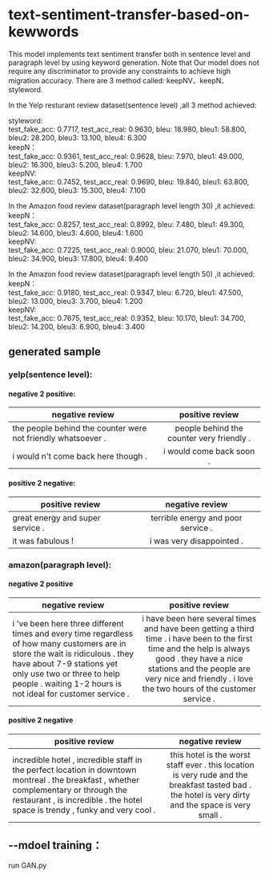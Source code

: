 # text-sentiment-transfer-based-on-kewwords

This model implements text sentiment transfer both in sentence level and paragraph level by using keyword generation. Note that Our model does not require any discriminator to provide any constraints to achieve high migration accuracy. 
There are 3 method called: keepNV、keepN、styleword.

In the Yelp resturant review dataset(sentence level) ,all 3 method achieved:

styleword:\
test_fake_acc: 0.7717, test_acc_real: 0.9630, bleu: 18.980, bleu1: 58.800, bleu2: 28.200, bleu3: 13.100, bleu4: 6.300\
keepN：\
test_fake_acc: 0.9361, test_acc_real: 0.9628, bleu: 7.970, bleu1: 49.000, bleu2: 16.300, bleu3: 5.200, bleu4: 1.700\
keepNV:\
test_fake_acc: 0.7452, test_acc_real: 0.9690, bleu: 19.840, bleu1: 63.800, bleu2: 32.600, bleu3: 15.300, bleu4: 7.100


In the Amazon food review dataset(paragraph level length 30) ,it achieved:\
keepN：\
test_fake_acc: 0.8257, test_acc_real: 0.8992, bleu: 7.480, bleu1: 49.300, bleu2: 14.600, bleu3: 4.600, bleu4: 1.600\
keepNV:\
test_fake_acc: 0.7225, test_acc_real: 0.9000, bleu: 21.070, bleu1: 70.000, bleu2: 34.900, bleu3: 17.800, bleu4: 9.400

In the Amazon food review dataset(paragraph level length 50) ,it achieved:\
keepN：\
test_fake_acc: 0.9180, test_acc_real: 0.9347, bleu: 6.720, bleu1: 47.500, bleu2: 13.000, bleu3: 3.700, bleu4: 1.200\
keepNV:\
test_fake_acc: 0.7675, test_acc_real: 0.9352, bleu: 10.170, bleu1: 34.700, bleu2: 14.200, bleu3: 6.900, bleu4: 3.400




## generated sample

### yelp(sentence level):
#### negative 2 positive:

| negative review      | positive review     | 
| ---------- | :-----------:  | 
| the people behind the counter were not friendly whatsoever .      | people behind the counter very friendly .     | 
| i would n't come back here though .       | i would come back soon .      | 

           
#### positive 2 negative:

| positive review      | negative review     | 
| ---------- | :-----------:  | 
| great energy and super service .      |terrible energy and poor service .      | 
| it was fabulous !        |i was very disappointed .     | 
                                                                                      

### amazon(paragraph level):
#### negative 2 positive

| negative review      | positive review     | 
| ---------- | :-----------:  | 
| i 've been here three different times and every time regardless of how many customers are in store the wait is ridiculous . they have about 7-9 stations yet only use two or three to help people . waiting 1-2 hours is not ideal for customer service .      | i have been here several times and have been getting a third time . i have been to the first time and the help is always good . they have a nice stations and the people are very nice and friendly . i love the two hours of the customer service . | 

#### positive 2 negative

| positive review      | negative review     | 
| ---------- | :-----------:  | 
| incredible hotel , incredible staff in the perfect location in downtown montreal . the breakfast , whether complementary or through the restaurant , is incredible . the hotel space is trendy , funky and very cool .      |this hotel is the worst staff ever . this location is very rude and the breakfast tasted bad . the hotel is very dirty and the space is very small .      | 




## --mdoel training：
run GAN.py
